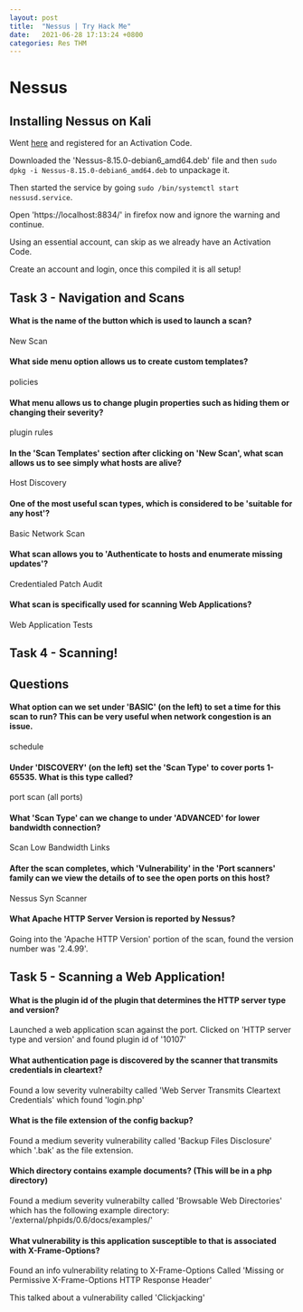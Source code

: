 ```yaml
---
layout: post
title:  "Nessus | Try Hack Me"
date:   2021-06-28 17:13:24 +0800
categories: Res THM
---
```


# Nessus

## Installing Nessus on Kali

Went [here](https://www.tenable.com/products/nessus/nessus-essentials) and registered for an Activation Code.

Downloaded the 'Nessus-8.15.0-debian6_amd64.deb' file and then `sudo dpkg -i Nessus-8.15.0-debian6_amd64.deb` to unpackage it.

Then started the service by going `sudo /bin/systemctl start nessusd.service`.

Open 'https://localhost:8834/' in firefox now and ignore the warning and continue.

Using an essential account, can skip as we already have an Activation Code.

Create an account and login, once this compiled it is all setup!


## Task 3 - Navigation and Scans

#### What is the name of the button which is used to launch a scan?

New Scan

#### What side menu option allows us to create custom templates?

policies

#### What menu allows us to change plugin properties such as hiding them or changing their severity?

plugin rules

#### In the 'Scan Templates' section after clicking on 'New Scan', what scan allows us to see simply what hosts are alive?

Host Discovery

#### One of the most useful scan types, which is considered to be 'suitable for any host'?

Basic Network Scan

#### What scan allows you to 'Authenticate to hosts and enumerate missing updates'?

Credentialed Patch Audit

#### What scan is specifically used for scanning Web Applications? 

Web Application Tests


## Task 4 - Scanning!

## Questions

#### What option can we set under 'BASIC' (on the left) to set a time for this scan to run? This can be very useful when network congestion is an issue.

schedule

#### Under 'DISCOVERY' (on the left) set the 'Scan Type' to cover ports 1-65535. What is this type called?

port scan (all ports)

#### What 'Scan Type' can we change to under 'ADVANCED' for lower bandwidth connection?

Scan Low Bandwidth Links

#### After the scan completes, which 'Vulnerability' in the 'Port scanners' family can we view the details of to see the open ports on this host?

Nessus Syn Scanner

#### What Apache HTTP Server Version is reported by Nessus?

Going into the 'Apache HTTP Version' portion of the scan, found the version number was '2.4.99'.


## Task 5 - Scanning a Web Application!


#### What is the plugin id of the plugin that determines the HTTP server type and version?

Launched a web application scan against the port. 
Clicked on 'HTTP server type and version' and found plugin id of '10107'

#### What authentication page is discovered by the scanner that transmits credentials in cleartext?

Found a low severity vulnerabilty called 'Web Server Transmits Cleartext Credentials' which found 'login.php'

#### What is the file extension of the config backup?

Found a medium severity vulnerability called 'Backup Files Disclosure' which '.bak' as the file extension.

#### Which directory contains example documents? (This will be in a php directory)

Found a medium severity vulnerabilty called 'Browsable Web Directories' which has the following example directory:
'/external/phpids/0.6/docs/examples/'

#### What vulnerability is this application susceptible to that is associated with X-Frame-Options?

Found an info vulnerability relating to X-Frame-Options Called 'Missing or Permissive X-Frame-Options HTTP Response Header'

This talked about a vulnerability called 'Clickjacking'